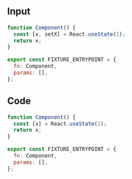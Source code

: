 
## Input

```javascript
function Component() {
  const [x, setX] = React.useState(1);
  return x;
}

export const FIXTURE_ENTRYPOINT = {
  fn: Component,
  params: [],
};

```

## Code

```javascript
function Component() {
  const [x] = React.useState(1);
  return x;
}

export const FIXTURE_ENTRYPOINT = {
  fn: Component,
  params: [],
};

```
      